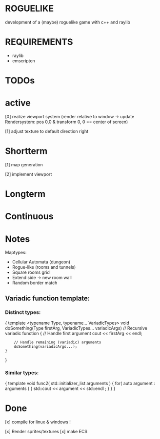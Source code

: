 # ROGUELIKE
development of a (maybe) roguelike game with c++ and raylib

# REQUIREMENTS
- raylib
- emscripten

# TODOs
# active
[0] realize viewport system (render relative to window -> update Rendersystem: pos 0,0 & transform 0, 0 == center of screen)

[1] adjust texture to default direction right

# Shortterm
[1] map generation

[2] implement viewport

# Longterm 

# Continuous

# Notes
Maptypes:
- Cellular Automata (dungeon)
- Rogue-like (rooms and tunnels)
- Square rooms grid
- Extend side -> new room wall
- Random border match


## Variadic function template:
### Distinct types:
{
    template <typename Type, typename... VariadicTypes>
    void doSomething(Type firstArg, VariadicTypes... variadicArgs) // Recursive variadic function
    {
        // Handle first argument
        cout << firstArg << endl;
    
        // Handle remaining (variadic) arguments
        doSomething(variadicArgs...);
    }
}

### Similar types:
{
    template <class Type>
    void func2( std::initializer_list<Type> arguments )
    {
        for( auto argument : arguments )
        {
            std::cout << argument << std::endl ;
        }
    }
}

# Done
[x] compile for linux & windows !

[x] Render sprites/textures
[x] make ECS
